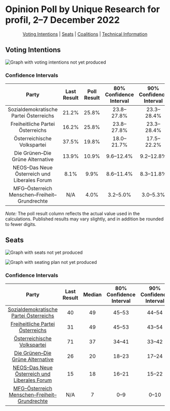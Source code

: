 # Opinion Poll by Unique Research for profil, 2–7 December 2022

<p align="center"><a href="#voting-intentions">Voting Intentions</a> | <a href="#seats">Seats</a> | <a href="#coalitions">Coalitions</a> | <a href="#technical-information">Technical Information</a></p>

## Voting Intentions

![Graph with voting intentions not yet produced](2022-12-07-UniqueResearch.png "Voting Intentions")

### Confidence Intervals

| Party | Last Result | Poll Result | 80% Confidence Interval | 90% Confidence Interval | 95% Confidence Interval | 99% Confidence Interval |
|:-----:|:-----------:|:-----------:|:-----------------------:|:-----------------------:|:-----------------------:|:-----------------------:|
| Sozialdemokratische Partei Österreichs | 21.2% | 25.8% | 23.8–27.8% |23.3–28.4% |22.8–28.9% |21.9–29.9% |
| Freiheitliche Partei Österreichs | 16.2% | 25.8% | 23.8–27.8% |23.3–28.4% |22.8–28.9% |21.9–29.9% |
| Österreichische Volkspartei | 37.5% | 19.8% | 18.0–21.7% |17.5–22.2% |17.1–22.7% |16.3–23.6% |
| Die Grünen–Die Grüne Alternative | 13.9% | 10.9% | 9.6–12.4% |9.2–12.8% |8.9–13.2% |8.3–14.0% |
| NEOS–Das Neue Österreich und Liberales Forum | 8.1% | 9.9% | 8.6–11.4% |8.3–11.8% |8.0–12.1% |7.4–12.9% |
| MFG–Österreich Menschen–Freiheit–Grundrechte | N/A | 4.0% | 3.2–5.0% |3.0–5.3% |2.9–5.6% |2.5–6.1% |

*Note:* The poll result column reflects the actual value used in the calculations. Published results may vary slightly, and in addition be rounded to fewer digits.

## Seats

![Graph with seats not yet produced](2022-12-07-UniqueResearch-seats.png "Seats")

![Graph with seating plan not yet produced](2022-12-07-UniqueResearch-seating-plan.png "Seating Plan")

### Confidence Intervals

| Party | Last Result | Median | 80% Confidence Interval | 90% Confidence Interval | 95% Confidence Interval | 99% Confidence Interval |
|:-----:|:-----------:|:------:|:-----------------------:|:-----------------------:|:-----------------------:|:-----------------------:|
| <a href="#sozialdemokratische-partei-österreichs">Sozialdemokratische Partei Österreichs</a> | 40 | 49 | 45–53 |44–54 |43–56 |41–58 |
| <a href="#freiheitliche-partei-österreichs">Freiheitliche Partei Österreichs</a> | 31 | 49 | 45–53 |43–54 |43–56 |41–58 |
| <a href="#österreichische-volkspartei">Österreichische Volkspartei</a> | 71 | 37 | 34–41 |33–42 |32–44 |30–45 |
| <a href="#die-grünen–die-grüne-alternative">Die Grünen–Die Grüne Alternative</a> | 26 | 20 | 18–23 |17–24 |16–25 |15–27 |
| <a href="#neos–das-neue-österreich-und-liberales-forum">NEOS–Das Neue Österreich und Liberales Forum</a> | 15 | 18 | 16–21 |15–22 |15–23 |14–24 |
| <a href="#mfg–österreich-menschen–freiheit–grundrechte">MFG–Österreich Menschen–Freiheit–Grundrechte</a> | N/A | 7 | 0–9 |0–10 |0–10 |0–11 |

